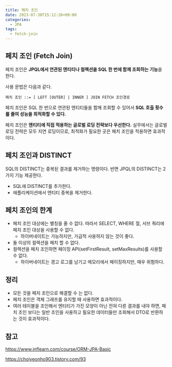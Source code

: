 ```yaml
---
title: 페치 조인
date: 2023-07-30T15:12:26+09:00
categories:
  - JPA
tags: 
  - fetch-join
---
```


## 페치 조인 (Fetch Join)

페치 조인은 **JPQL에서 연관된 엔티티나 컬렉션을 SQL 한 번에 함께 조회하는 기능**을 한다.

사용 문법은 다음과 같다.

```
페치 조인 ::= [ LEFT [OUTER] | INNER ] JOIN FETCH 조인경로
```

페치 조인은 SQL 한 번으로 연관된 엔티티들을 함께 조회할 수 있어서 **SQL 호출 횟수를 줄여 성능을 최적화할 수 있다.** 

페치 조인은 **엔티티에 직접 적용하는 글로벌 로딩 전략보다 우선한다.** 실무에서는 글로벌 로딩 전략은 모두 지연 로딩이므로, 최적화가 필요한 곳은 페치 조인을 적용하면 효과적이다.

## 페치 조인과 DISTINCT

SQL의 DISTINCT는 중복된 결과를 제거하는 명령이다. 반면 JPQL의 DISTINCT는 2가지 기능 제공한다.
- SQL에 DISTINCT를 추가한다.
- 애플리케이션에서 엔티티 중복을 제거한다.

## 페치 조인의 한계

- 페치 조인 대상에는 별칭을 줄 수 없다. 따라서 SELECT, WHERE 절, 서브 쿼리에 페치 조인 대상을 사용할 수 없다.
  - 하이버네이트는 가능하지만, 가급적 사용하지 않는 것이 좋다.
- 둘 이상의 컬렉션을 페치 할 수 없다.
- 컬렉션을 페치 조인하면 페이징 API(setFirstResult, setMaxResults)를 사용할 수 없다.
  - 하이버네이트는 경고 로그를 남기고 메모리에서 페이징하지만, 매우 위험하다.

## 정리
- 모든 것을 페치 조인으로 해결할 수 는 없다.
- 페치 조인은 객체 그래프를 유지할 때 사용하면 효과적이다.
- 여러 테이블을 조인해서 엔티티가 가진 모양이 아닌 전혀 다른 결과를 내야 하면, 페치 조인 보다는 일반 조인을 사용하고 필요한 데이터들만 조회해서 DTO로 반환하는 것이 효과적이다.

## 참고
https://www.inflearn.com/course/ORM-JPA-Basic

https://choiyeonho903.tistory.com/93
